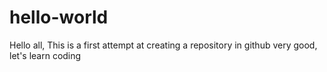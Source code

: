 # hello-world
Hello all,
This is a first attempt at creating a repository in github
very good, let's learn coding